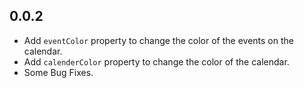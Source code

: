 ## 0.0.2

* Add `eventColor` property to change the color of the events on the calendar.
* Add `calenderColor` property to change the color of the calendar.
* Some Bug Fixes.
